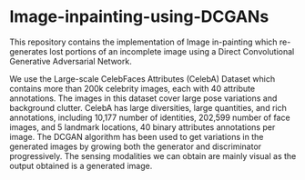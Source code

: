 # Image-inpainting-using-DCGANs
This repository contains the implementation of Image in-painting which re-generates 
lost portions of an incomplete image using a Direct Convolutional Generative Adversarial Network.

We use the Large-scale CelebFaces Attributes (CelebA) Dataset which contains more than 200k celebrity images, each with 40 attribute annotations. The images in this dataset cover large pose variations and background clutter. CelebA has large diversities, large quantities, and rich annotations, including 10,177 number of identities, 202,599 number of face images, and 5 landmark locations, 40 binary attributes annotations per image.
The DCGAN algorithm has been used to get variations in the generated images by growing both the generator and discriminator progressively. The sensing modalities we can obtain are mainly visual as the output obtained is a generated image.


